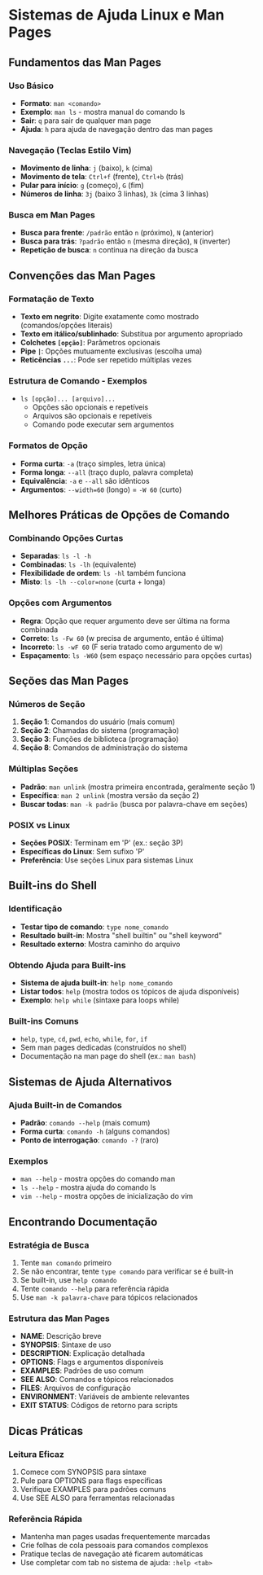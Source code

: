 # Sistemas de Ajuda Linux e Man Pages

## Fundamentos das Man Pages

### Uso Básico
- **Formato**: `man <comando>`
- **Exemplo**: `man ls` - mostra manual do comando ls
- **Sair**: `q` para sair de qualquer man page
- **Ajuda**: `h` para ajuda de navegação dentro das man pages

### Navegação (Teclas Estilo Vim)
- **Movimento de linha**: `j` (baixo), `k` (cima)
- **Movimento de tela**: `Ctrl+f` (frente), `Ctrl+b` (trás)  
- **Pular para início**: `g` (começo), `G` (fim)
- **Números de linha**: `3j` (baixo 3 linhas), `3k` (cima 3 linhas)

### Busca em Man Pages
- **Busca para frente**: `/padrão` então `n` (próximo), `N` (anterior)
- **Busca para trás**: `?padrão` então `n` (mesma direção), `N` (inverter)
- **Repetição de busca**: `n` continua na direção da busca

## Convenções das Man Pages

### Formatação de Texto
- **Texto em negrito**: Digite exatamente como mostrado (comandos/opções literais)
- **Texto em itálico/sublinhado**: Substitua por argumento apropriado
- **Colchetes `[opção]`**: Parâmetros opcionais
- **Pipe `|`**: Opções mutuamente exclusivas (escolha uma)
- **Reticências `...`**: Pode ser repetido múltiplas vezes

### Estrutura de Comando - Exemplos
- `ls [opção]... [arquivo]...` 
  - Opções são opcionais e repetíveis
  - Arquivos são opcionais e repetíveis
  - Comando pode executar sem argumentos

### Formatos de Opção
- **Forma curta**: `-a` (traço simples, letra única)
- **Forma longa**: `--all` (traço duplo, palavra completa)
- **Equivalência**: `-a` e `--all` são idênticos
- **Argumentos**: `--width=60` (longo) = `-W 60` (curto)

## Melhores Práticas de Opções de Comando

### Combinando Opções Curtas
- **Separadas**: `ls -l -h` 
- **Combinadas**: `ls -lh` (equivalente)
- **Flexibilidade de ordem**: `ls -hl` também funciona
- **Misto**: `ls -lh --color=none` (curta + longa)

### Opções com Argumentos
- **Regra**: Opção que requer argumento deve ser última na forma combinada
- **Correto**: `ls -Fw 60` (w precisa de argumento, então é última)
- **Incorreto**: `ls -wF 60` (F seria tratado como argumento de w)
- **Espaçamento**: `ls -W60` (sem espaço necessário para opções curtas)

## Seções das Man Pages

### Números de Seção
1. **Seção 1**: Comandos do usuário (mais comum)
2. **Seção 2**: Chamadas do sistema (programação)
3. **Seção 3**: Funções de biblioteca (programação)  
4. **Seção 8**: Comandos de administração do sistema

### Múltiplas Seções
- **Padrão**: `man unlink` (mostra primeira encontrada, geralmente seção 1)
- **Específica**: `man 2 unlink` (mostra versão da seção 2)
- **Buscar todas**: `man -k padrão` (busca por palavra-chave em seções)

### POSIX vs Linux
- **Seções POSIX**: Terminam em 'P' (ex.: seção 3P)
- **Específicas do Linux**: Sem sufixo 'P'
- **Preferência**: Use seções Linux para sistemas Linux

## Built-ins do Shell

### Identificação
- **Testar tipo de comando**: `type nome_comando`
- **Resultado built-in**: Mostra "shell builtin" ou "shell keyword"
- **Resultado externo**: Mostra caminho do arquivo

### Obtendo Ajuda para Built-ins
- **Sistema de ajuda built-in**: `help nome_comando`
- **Listar todos**: `help` (mostra todos os tópicos de ajuda disponíveis)
- **Exemplo**: `help while` (sintaxe para loops while)

### Built-ins Comuns
- `help`, `type`, `cd`, `pwd`, `echo`, `while`, `for`, `if`
- Sem man pages dedicadas (construídos no shell)
- Documentação na man page do shell (ex.: `man bash`)

## Sistemas de Ajuda Alternativos

### Ajuda Built-in de Comandos
- **Padrão**: `comando --help` (mais comum)
- **Forma curta**: `comando -h` (alguns comandos)
- **Ponto de interrogação**: `comando -?` (raro)

### Exemplos
- `man --help` - mostra opções do comando man
- `ls --help` - mostra ajuda do comando ls
- `vim --help` - mostra opções de inicialização do vim

## Encontrando Documentação

### Estratégia de Busca
1. Tente `man comando` primeiro
2. Se não encontrar, tente `type comando` para verificar se é built-in
3. Se built-in, use `help comando`
4. Tente `comando --help` para referência rápida
5. Use `man -k palavra-chave` para tópicos relacionados

### Estrutura das Man Pages
- **NAME**: Descrição breve
- **SYNOPSIS**: Sintaxe de uso
- **DESCRIPTION**: Explicação detalhada
- **OPTIONS**: Flags e argumentos disponíveis
- **EXAMPLES**: Padrões de uso comum
- **SEE ALSO**: Comandos e tópicos relacionados
- **FILES**: Arquivos de configuração
- **ENVIRONMENT**: Variáveis de ambiente relevantes
- **EXIT STATUS**: Códigos de retorno para scripts

## Dicas Práticas

### Leitura Eficaz
1. Comece com SYNOPSIS para sintaxe
2. Pule para OPTIONS para flags específicas
3. Verifique EXAMPLES para padrões comuns
4. Use SEE ALSO para ferramentas relacionadas

### Referência Rápida
- Mantenha man pages usadas frequentemente marcadas
- Crie folhas de cola pessoais para comandos complexos
- Pratique teclas de navegação até ficarem automáticas
- Use completar com tab no sistema de ajuda: `:help <tab>`